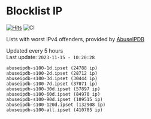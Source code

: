 # Blocklist IP

[![Hits](https://hits.seeyoufarm.com/api/count/incr/badge.svg?url=https%3A%2F%2Fgithub.com%2Fborestad%2Fblocklist-ip%2F&count_bg=%2379C83D&title_bg=%23555555&icon=&icon_color=%23E7E7E7&title=hits&edge_flat=false)](https://hits.seeyoufarm.com)  ![CI](https://img.shields.io/github/workflow/status/borestad/blocklist-ip/CI?style=flat-square)

Lists with worst IPv4 offenders, provided by [AbuseIPDB](https://www.abuseipdb.com/)

<!-- FOOTER-PLACEHOLDER -->
Updated every 5 hours<br>
Last update: `2023-11-15 - 10:20:28`
```
abuseipdb-s100-1d.ipset (24788 ip)
abuseipdb-s100-2d.ipset (28712 ip)
abuseipdb-s100-3d.ipset (30444 ip)
abuseipdb-s100-7d.ipset (37071 ip)
abuseipdb-s100-30d.ipset (57897 ip)
abuseipdb-s100-60d.ipset (84970 ip)
abuseipdb-s100-90d.ipset (109515 ip)
abuseipdb-s100-120d.ipset (132908 ip)
abuseipdb-s100-all.ipset (410785 ip)
```
